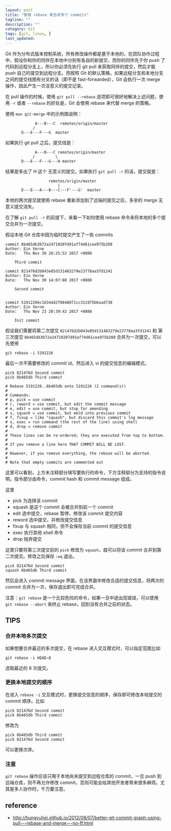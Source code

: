 ```yaml
---
layout: post
title: "使用 rebase 来合并多个 commits"
tagline: ""
description: ""
category: Git
tags: [git, linux, ]
last_updated:
---
```


Git 作为分布式版本控制系统，所有修改操作都是基于本地的，在团队协作过程中，假设你和你的同伴在本地中分别有各自的新提交，而你的同伴先于你 push 了代码到远程分支上，所以你必须先执行 git pull 来获取同伴的提交，然后才能 push 自己的提交到远程分支。而按照 Git 的默认策略，如果远程分支和本地分支之间的提交线图有分叉的话（即不是 fast-forwarded），Git 会执行一次 merge 操作，因此产生一次没意义的提交记录。

在 pull 操作的时候，使用 `git pull --rebase` 选项即可很好地解决上述问题，使用 `-r` 或者 `--rebase` 的好处是，Git 会使用 rebase 来代替 merge 的策略。

使用 `man git-merge` 中的示例图说明：

                 A---B---C  remotes/origin/master
                /
           D---E---F---G  master

如果执行 git pull 之后，提交线是：

                 A---B---C remotes/origin/master
                /         \
           D---E---F---G---H master

结果是多出了 H 这个 无意义的提交。如果执行 `git pull -r` 的话，提交就是：

                       remotes/origin/master
                           |
           D---E---A---B---C---F'---G'  master

本地的两次提交就使用 rebase 重新添加到了远端的提交之后，多余的 merge 无意义提交消失。

在了解 `git pull -r` 的前提下，来看一下如何使用 rebase 命令来将本地的多个提交合并为一次提交。

假设本地 Git 仓库中因为临时提交产生了一些 commits


    commit 8b465db3672a24710207d91af74d61cee975b208
    Author: Ein Verne
    Date:   Thu Nov 30 20:25:52 2017 +0800

        Third commit

    commit 821476d2b043e85d131483279e23778aa3fd1241
    Author: Ein Verne
    Date:   Thu Nov 30 14:07:08 2017 +0800

        Second commit


    commit 51912266c1634dd2f0848071cc311975b6aad730
    Author: Ein Verne
    Date:   Thu Nov 23 20:39:42 2017 +0800

        Init commit

假设我们需要将第二次提交 `821476d2b043e85d131483279e23778aa3fd1241` 和 第三次提交 `8b465db3672a24710207d91af74d61cee975b208` 合并为一次提交，可以先使用

    git rebase -i 5191226

最后一次不需要修改的 commit id，然后进入 vi 的提交信息的编辑模式。

    pick 821476d Second commit
    pick 8b465db Third commit

    # Rebase 5191226..8b465db onto 5191226 (2 command(s))
    #
    # Commands:
    # p, pick = use commit
    # r, reword = use commit, but edit the commit message
    # e, edit = use commit, but stop for amending
    # s, squash = use commit, but meld into previous commit
    # f, fixup = like "squash", but discard this commit's log message
    # x, exec = run command (the rest of the line) using shell
    # d, drop = remove commit
    #
    # These lines can be re-ordered; they are executed from top to bottom.
    #
    # If you remove a line here THAT COMMIT WILL BE LOST.
    #
    # However, if you remove everything, the rebase will be aborted.
    #
    # Note that empty commits are commented out

这里可以看到，上方未注释部分填写要执行的命令，下方注释部分为支持的指令说明。指令部分由命令，commit hash 和 commit message 组成。

这里

- pick 为选择该 commit
- squash 是这个 commit 会被合并到前一个 commit
- edit 选中提交，rebase 暂停，修改该 commit 提交内容
- reword 选中提交，并修改提交信息
- fixup 与 squash 相同，但不会保存当前 commit 的提交信息
- exec 执行其他 shell 命令
- drop 抛弃提交

这里只要将第三次提交前的 `pick` 修改为 `squash`，就可以将该 commit 合并到第二次提交。修改之后保存 `:wq` 退出。


    pick 821476d Second commit
    squash 8b465db Third commit

然后会进入 commit message 界面，在该界面中修改合适的提交信息，将两次的 commit 合并为一次，保存退出即可完成合并。

注意：`git rebase` 是一个比较危险的命令，如果一旦中途出现错误，可以使用 `git rebase --abort` 来终止 rebase，回到没有合并之前的状态。

## TIPS

### 合并本地多次提交
如果想要合并最近的多次提交，在 rebase 进入交互模式时，可以指定范围比如

    git rebase -i HEAD~8

选取最近的 8 次提交。

### 更换本地提交的顺序
在进入 `rebase -i` 交互模式时，更换提交信息的顺序，保存即可修改本地提交的 commit 顺序。比如

    pick 821476d Second commit
    pick 8b465db Third commit

修改为

    pick 8b465db Third commit
    pick 821476d Second commit

可以更换次序。

### 注意
`git rebase` 操作应该只用于本地尚未提交到远程仓库的 commit，一旦 push 到远端仓库，则不再允许修改 commit，否则可能会给其他开发者带来很多麻烦。尤其是多人协作时，千万要注意。


## reference

- <http://hungyuhei.github.io/2012/08/07/better-git-commit-graph-using-pull---rebase-and-merge---no-ff.html>

